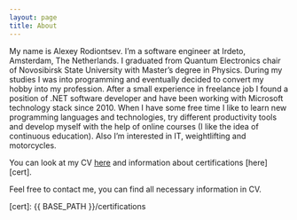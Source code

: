 ```yaml
---
layout: page
title: About
---
```


My name is Alexey Rodiontsev. I’m a software engineer at Irdeto, Amsterdam, The Netherlands. I graduated from Quantum Electronics chair of Novosibirsk State University with Master’s degree in Physics. During my studies I was into programming and eventually decided to convert my hobby into my profession. After a small experience in freelance job I found a position of .NET software developer and have been working with Microsoft technology stack since 2010. When I have some free time I like to learn new programming languages and technologies, try different productivity tools and develop myself with the help of online courses (I like the idea of continuous education). Also I’m interested in IT, weightlifting and motorcycles. 


You can look at my CV [here][cv] and information about certifications [here][cert].

Feel free to contact me, you can find all necessary information in CV.

[cv]: http://db.tt/D8VYam62
[cert]: {{ BASE_PATH }}/certifications

